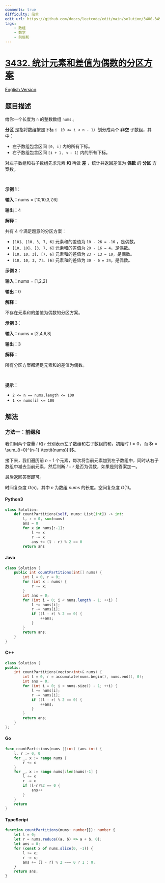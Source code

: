 ```yaml
---
comments: true
difficulty: 简单
edit_url: https://github.com/doocs/leetcode/edit/main/solution/3400-3499/3432.Count%20Partitions%20with%20Even%20Sum%20Difference/README.md
tags:
    - 数组
    - 数学
    - 前缀和
---
```


<!-- problem:start -->

# [3432. 统计元素和差值为偶数的分区方案](https://leetcode.cn/problems/count-partitions-with-even-sum-difference)

[English Version](/solution/3400-3499/3432.Count%20Partitions%20with%20Even%20Sum%20Difference/README_EN.md)

## 题目描述

<!-- description:start -->

<p>给你一个长度为 <code>n</code>&nbsp;的整数数组&nbsp;<code>nums</code>&nbsp;。</p>

<p><strong>分区</strong>&nbsp;是指将数组按照下标&nbsp;<code>i</code>&nbsp;（<code>0 &lt;= i &lt; n - 1</code>）划分成两个 <strong>非空</strong> 子数组，其中：</p>

<ul>
	<li>左子数组包含区间&nbsp;<code>[0, i]</code>&nbsp;内的所有下标。</li>
	<li>右子数组包含区间&nbsp;<code>[i + 1, n - 1]</code>&nbsp;内的所有下标。</li>
</ul>

<p>对左子数组和右子数组先求元素 <strong>和</strong> 再做 <strong>差</strong> ，统计并返回差值为 <strong>偶数</strong> 的 <strong>分区</strong> 方案数。</p>

<p>&nbsp;</p>

<p><b>示例 1：</b></p>

<div class="example-block">
<p><b>输入：</b><span class="example-io">nums = [10,10,3,7,6]</span></p>

<p><span class="example-io"><b>输出：</b>4</span></p>

<p><b>解释：</b></p>

<p>共有 4 个满足题意的分区方案：</p>

<ul>
	<li><code>[10]</code>、<code>[10, 3, 7, 6]</code>&nbsp;元素和的差值为&nbsp;<code>10 - 26 = -16</code>&nbsp;，是偶数。</li>
	<li><code>[10, 10]</code>、<code>[3, 7, 6]</code> 元素和的差值为&nbsp;<code>20 - 16 = 4</code>，是偶数。</li>
	<li><code>[10, 10, 3]</code>、<code>[7, 6]</code> 元素和的差值为&nbsp;<code>23 - 13 = 10</code>，是偶数。</li>
	<li><code>[10, 10, 3, 7]</code>、<code>[6]</code> 元素和的差值为&nbsp;<code>30 - 6 = 24</code>，是偶数。</li>
</ul>
</div>

<p><b>示例 2：</b></p>

<div class="example-block">
<p><span class="example-io"><b>输入：</b>nums = [1,2,2]</span></p>

<p><span class="example-io"><b>输出：</b>0</span></p>

<p><b>解释：</b></p>

<p>不存在元素和的差值为偶数的分区方案。</p>
</div>

<p><b>示例 3：</b></p>

<div class="example-block">
<p><span class="example-io"><b>输入：</b>nums = [2,4,6,8]</span></p>

<p><span class="example-io"><b>输出：</b>3</span></p>

<p><b>解释：</b></p>

<p>所有分区方案都满足元素和的差值为偶数。</p>
</div>

<p>&nbsp;</p>

<p><b>提示：</b></p>

<ul>
	<li><code>2 &lt;= n == nums.length &lt;= 100</code></li>
	<li><code>1 &lt;= nums[i] &lt;= 100</code></li>
</ul>

<!-- description:end -->

## 解法

<!-- solution:start -->

### 方法一：前缀和

我们用两个变量 $l$ 和 $r$ 分别表示左子数组和右子数组的和，初始时 $l = 0$，而 $r = \sum_{i=0}^{n-1} \textit{nums}[i]$。

接下来，我们遍历前 $n - 1$ 个元素，每次将当前元素加到左子数组中，同时从右子数组中减去当前元素，然后判断 $l - r$ 是否为偶数，如果是则答案加一。

最后返回答案即可。

时间复杂度 $O(n)$，其中 $n$ 为数组 $\textit{nums}$ 的长度。空间复杂度 $O(1)$。

<!-- tabs:start -->

#### Python3

```python
class Solution:
    def countPartitions(self, nums: List[int]) -> int:
        l, r = 0, sum(nums)
        ans = 0
        for x in nums[:-1]:
            l += x
            r -= x
            ans += (l - r) % 2 == 0
        return ans
```

#### Java

```java
class Solution {
    public int countPartitions(int[] nums) {
        int l = 0, r = 0;
        for (int x : nums) {
            r += x;
        }
        int ans = 0;
        for (int i = 0; i < nums.length - 1; ++i) {
            l += nums[i];
            r -= nums[i];
            if ((l - r) % 2 == 0) {
                ++ans;
            }
        }
        return ans;
    }
}
```

#### C++

```cpp
class Solution {
public:
    int countPartitions(vector<int>& nums) {
        int l = 0, r = accumulate(nums.begin(), nums.end(), 0);
        int ans = 0;
        for (int i = 0; i < nums.size() - 1; ++i) {
            l += nums[i];
            r -= nums[i];
            if ((l - r) % 2 == 0) {
                ++ans;
            }
        }
        return ans;
    }
};
```

#### Go

```go
func countPartitions(nums []int) (ans int) {
	l, r := 0, 0
	for _, x := range nums {
		r += x
	}
	for _, x := range nums[:len(nums)-1] {
		l += x
		r -= x
		if (l-r)%2 == 0 {
			ans++
		}
	}
	return
}
```

#### TypeScript

```ts
function countPartitions(nums: number[]): number {
    let l = 0;
    let r = nums.reduce((a, b) => a + b, 0);
    let ans = 0;
    for (const x of nums.slice(0, -1)) {
        l += x;
        r -= x;
        ans += (l - r) % 2 === 0 ? 1 : 0;
    }
    return ans;
}
```

<!-- tabs:end -->

<!-- solution:end -->

<!-- problem:end -->
